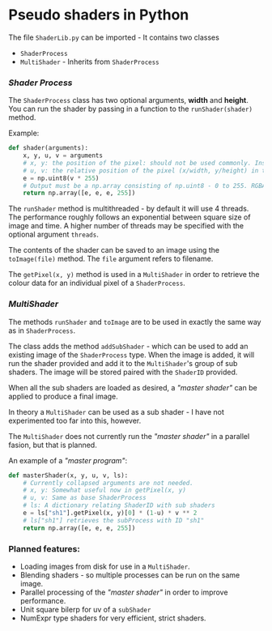 # Pseudo shaders in Python

The file `ShaderLib.py` can be imported - It contains two classes
- `ShaderProcess`
- `MultiShader` \- Inherits from `ShaderProcess`

### _Shader Process_
The `ShaderProcess` class has two optional arguments, **width** and **height**.<br>
You can run the shader by passing in a function to the ``runShader(shader)`` method.

Example:
```Python
def shader(arguments):
    x, y, u, v = arguments
    # x, y: the position of the pixel: should not be used commonly. Instead use u and v.
    # u, v: the relative position of the pixel (x/width, y/height) in the image. Float between 0 and 1.
    e = np.uint8(v * 255)
    # Output must be a np.array consisting of np.uint8 - 0 to 255. RGBA format.
    return np.array([e, e, e, 255])
```

The ``runShader`` method is multithreaded - by default it will use 4 threads. The performance roughly follows an exponential between square size of image and time. A higher number of threads may be specified with the optional argument `threads`.

The contents of the shader can be saved to an image using the ``toImage(file)`` method. The ``file`` argument refers to filename.

The `getPixel(x, y)` method is used in a ``MultiShader`` in order to retrieve the colour data for an individual pixel of a `ShaderProcess`.

### _MultiShader_

The methods `runShader` and `toImage` are to be used in exactly the same way as in `ShaderProcess`.

The class adds the method ``addSubShader`` - which can be used to add an existing image of the ``ShaderProcess`` type. When the image is added, it will run the shader provided and add it to the `MultiShader`'s group of sub shaders. The image will be stored paired with the ``ShaderID`` provided.

When all the sub shaders are loaded as desired, a *"master shader"* can be applied to produce a final image.

In theory a `MultiShader` can be used as a sub shader - I have not experimented too far into this, however.

The `MultiShader` does not currently run the *"master shader"* in a parallel fasion, but that is planned.

An example of a *"master program"*:

```Python
def masterShader(x, y, u, v, ls):
    # Currently collapsed arguments are not needed.
    # x, y: Somewhat useful now in getPixel(x, y)
    # u, v: Same as base ShaderProcess
    # ls: A dictionary relating ShaderID with sub shaders
    e = ls["sh1"].getPixel(x, y)[0] * (1-u) * v ** 2
    # ls["sh1"] retrieves the subProcess with ID "sh1"
    return np.array([e, e, e, 255])
```

### Planned features:
- Loading images from disk for use in a `MultiShader`.
- Blending shaders - so multiple processes can be run on the same image.
- Parallel processing of the *"master shader"* in order to improve performance.
- Unit square bilerp for uv of a `subShader`
- NumExpr type shaders for very efficient, strict shaders.